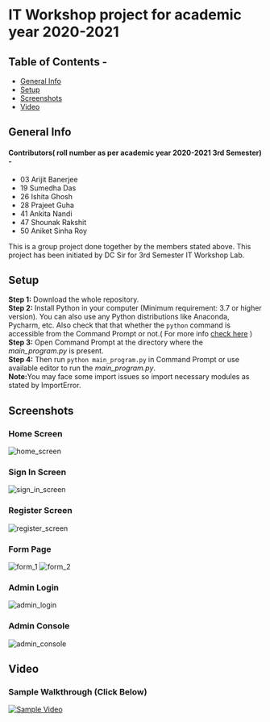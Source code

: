 
# IT Workshop project for academic year 2020-2021
## Table of Contents -
 - [General Info](#General-Info)
 - [Setup](#Setup)
 - [Screenshots](#Screenshots)
 - [Video](#Video)
 
## General Info
#### Contributors( roll number as per academic year 2020-2021 3rd Semester) - 
<ul>
 <li> 03 Arijit Banerjee</li>
 <li> 19 Sumedha Das</li>
 <li> 26 Ishita Ghosh</li>
 <li> 28 Prajeet Guha</li>
 <li> 41 Ankita Nandi</li>
 <li> 47 Shounak Rakshit</li>
 <li> 50 Aniket Sinha Roy</li>
</ul>

This is a group project done together by the members stated above. This project has been initiated by DC Sir for 3rd Semester IT Workshop Lab.

## Setup
<b>Step 1:</b> Download the whole repository.<br/>
<b>Step 2:</b> Install Python in your computer (Minimum requirement: 3.7 or higher version). You can also use any Python distributions like Anaconda, Pycharm, etc. Also check that that whether the `python` command is accessible from the Command Prompt or not.( For more info [check here](https://www.tutorialspoint.com/python/python_environment.htm) )<br/>
<b>Step 3:</b> Open Command Prompt at the directory where the <i>main_program.py</i> is present.<br/>
<b>Step 4:</b> Then run  `python main_program.py` in Command Prompt or use available editor to run the <i>main_program.py</i>.<br/>
<b>Note:</b>You may face some import issues so import necessary modules as stated by ImportError.
## Screenshots
### Home Screen
![home_screen](https://user-images.githubusercontent.com/58776463/113732098-ec08b380-9716-11eb-8377-39a4142f6e60.jpg)
### Sign In Screen
![sign_in_screen](https://user-images.githubusercontent.com/58776463/113732144-f62ab200-9716-11eb-8ee7-58e4e313c532.jpg)
### Register Screen
![register_screen](https://user-images.githubusercontent.com/58776463/113732167-fb87fc80-9716-11eb-8621-a0beacebca3d.jpg)
### Form Page
![form_1](https://user-images.githubusercontent.com/58776463/114164691-38d3d080-9949-11eb-90b5-59d27eb51e4c.jpg)
![form_2](https://user-images.githubusercontent.com/58776463/114164711-3ec9b180-9949-11eb-92ef-89ca6395d59b.jpg)
### Admin Login
![admin_login](https://user-images.githubusercontent.com/58776463/113732255-0f336300-9717-11eb-96a5-b5e73acb5640.jpg)
### Admin Console
![admin_console](https://user-images.githubusercontent.com/58776463/113732291-19556180-9717-11eb-98c5-dfc72be034ea.jpg)

## Video
### Sample Walkthrough (Click Below)
[![Sample Video](https://stcet.org/static/assets/img/logo.png)](https://youtu.be/bD_wr7zkhXg "IT Workshop Project Sample")
